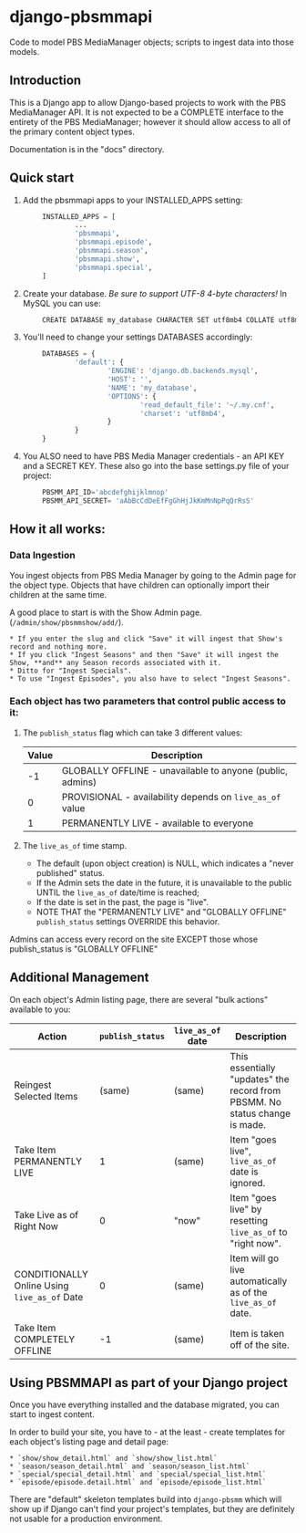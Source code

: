 # django-pbsmmapi
Code to model PBS MediaManager objects; scripts to ingest data into those models.

## Introduction

This is a Django app to allow Django-based projects to work with the PBS MediaManager API.
It is not expected to be a COMPLETE interface to the entirety of the PBS MediaManager; however
it should allow access to all of the primary content object types.

Documentation is in the "docs" directory.

## Quick start

1. Add the pbsmmapi apps to your INSTALLED_APPS setting:

```python
        INSTALLED_APPS = [
                ...
                'pbsmmapi',
                'pbsmmapi.episode',
                'pbsmmapi.season',
                'pbsmmapi.show',
                'pbsmmapi.special',
        ]
```

2. Create your database.  *Be sure to support UTF-8 4-byte characters!*   In MySQL you can use:

```python
        CREATE DATABASE my_database CHARACTER SET utf8mb4 COLLATE utf8mb4_unicode_ci;
```

3. You'll need to change your settings DATABASES accordingly:

```python
        DATABASES = {
                'default': {
                        'ENGINE': 'django.db.backends.mysql',
                        'HOST': '',
                        'NAME': 'my_database',
                        'OPTIONS': {
                                'read_default_file': '~/.my.cnf',
                                'charset': 'utf8mb4',
                        }
                }
        }
```

4. You ALSO need to have PBS Media Manager credentials - an API KEY and a SECRET KEY.  These also go into the base settings.py file of your project:

```python
        PBSMM_API_ID='abcdefghijklmnop'
        PBSMM_API_SECRET= 'aAbBcCdDeEfFgGhHjJkKmMnNpPqQrRsS'
```

## How it all works:

### Data Ingestion

You ingest objects from PBS Media Manager by going to the Admin page for the object type.  Objects that have children can optionally import their children at the same time.

A good place to start is with the Show Admin page. (`/admin/show/pbsmmshow/add/`).

    * If you enter the slug and click "Save" it will ingest that Show's record and nothing more.
    * If you click "Ingest Seasons" and then "Save" it will ingest the Show, **and** any Season records associated with it.
    * Ditto for "Ingest Specials".
    * To use "Ingest Episodes", you also have to select "Ingest Seasons".

### Each object has two parameters that control public access to it:

1. The `publish_status` flag which can take 3 different values:

    | Value | Description |
    |  ---  | --- |
    | -1 | GLOBALLY OFFLINE - unavailable to anyone (public, admins) |
    | 0 | PROVISIONAL - availability depends on `live_as_of` value  |
    | 1 | PERMANENTLY LIVE - available to everyone |

2. The `live_as_of` time stamp.

    * The default (upon object creation) is NULL, which indicates a "never published" status.
    * If the Admin sets the date in the future, it is unavailable to the public UNTIL the `live_as_of` date/time is reached;
    * If the date is set in the past, the page is "live".
    * NOTE THAT the "PERMANENTLY LIVE" and "GLOBALLY OFFLINE" `publish_status` settings OVERRIDE this behavior.

Admins can access every record on the site EXCEPT those whose publish_status is "GLOBALLY OFFLINE"

## Additional Management

On each object's Admin listing page, there are several "bulk actions" available to you:

| Action | `publish_status` | `live_as_of` date | Description |
| --- | --- | --- | --- |
| Reingest Selected Items | (same) | (same) | This essentially "updates" the record from PBSMM.  No status change is made. |
| Take Item PERMANENTLY LIVE | 1 | (same) | Item "goes live", `live_as_of` date is ignored. |
| Take Live as of Right Now | 0 | "now" | Item "goes live" by resetting `live_as_of` to "right now". |
| CONDITIONALLY Online Using `live_as_of` Date | 0 | (same) | Item will go live automatically as of the `live_as_of` date. |
| Take Item COMPLETELY OFFLINE | -1 | (same) | Item is taken off of the site. |


## Using PBSMMAPI as part of your Django project

Once you have everything installed and the database migrated, you can start to ingest content.

In order to build your site, you have to - at the least - create templates for each object's listing page and detail page:

    * `show/show_detail.html` and `show/show_list.html`
    * `season/season_detail.html` and `season/season_list.html`
    * `special/special_detail.html` and `special/special_list.html`
    * `episode/episode.detail.html` and `episode/episode_list.html`

There are "default" skeleton templates build into `django-pbsmm` which will show up if Django can't find your project's templates, but they are definitely not usable for a production environment.
